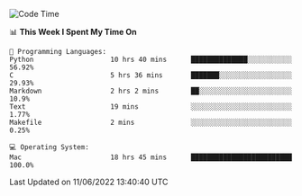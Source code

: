 
<!--START_SECTION:waka-->
![Code Time](http://img.shields.io/badge/Code%20Time-0%20secs-blue)

📊 **This Week I Spent My Time On** 

```text
💬 Programming Languages: 
Python                   10 hrs 40 mins      ██████████████░░░░░░░░░░░   56.92% 
C                        5 hrs 36 mins       ███████░░░░░░░░░░░░░░░░░░   29.93% 
Markdown                 2 hrs 2 mins        ██░░░░░░░░░░░░░░░░░░░░░░░   10.9% 
Text                     19 mins             ░░░░░░░░░░░░░░░░░░░░░░░░░   1.77% 
Makefile                 2 mins              ░░░░░░░░░░░░░░░░░░░░░░░░░   0.25%

💻 Operating System: 
Mac                      18 hrs 45 mins      █████████████████████████   100.0%

```


 Last Updated on 11/06/2022 13:40:40 UTC
<!--END_SECTION:waka-->
